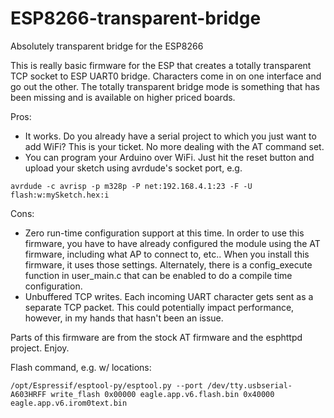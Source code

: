 ESP8266-transparent-bridge
==========================

Absolutely transparent bridge for the ESP8266

This is really basic firmware for the ESP that creates a totally transparent TCP socket to ESP UART0 bridge. Characters come in on one interface and go out the other. The totally transparent bridge mode is something that has been missing and is available on higher priced boards.

Pros: 
* It works. Do you already have a serial project to which you just want to add WiFi? This is your ticket. No more dealing with the AT command set.
* You can program your Arduino over WiFi. Just hit the reset button and upload your sketch using avrdude's socket port, e.g.
```
avrdude -c avrisp -p m328p -P net:192.168.4.1:23 -F -U flash:w:mySketch.hex:i
```

Cons: 
* Zero run-time configuration support at this time. In order to use this firmware, you have to have already configured the module using the AT firmware, including what AP to connect to, etc.. When you install this firmware, it uses those settings.  Alternately, there is a config_execute function in user_main.c that can be enabled to do a compile time configuration.
* Unbuffered TCP writes. Each incoming UART character gets sent as a separate TCP packet. This could potentially impact performance, however, in my hands that hasn't been an issue.


Parts of this firmware are from the stock AT firmware and the esphttpd project.
Enjoy.

Flash command, e.g. w/ locations:
```
/opt/Espressif/esptool-py/esptool.py --port /dev/tty.usbserial-A603HRFF write_flash 0x00000 eagle.app.v6.flash.bin 0x40000 eagle.app.v6.irom0text.bin
```
